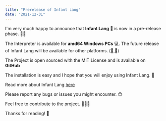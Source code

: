 ```yaml
---
title: "Prerelease of Infant Lang"
date: "2021-12-31"
---
```


I'm very much happy to announce that **Infant Lang** 👶 is now in a pre-release phase. 🎉🥳

The Interpreter is available for **amd64 Windows PCs** 💻. The future release of Infant Lang will be available for other platforms. (🍎,🐧)

The Project is open sourced with the MIT License and is available on **GitHub**

The installation is easy and I hope that you will enjoy using Infant Lang. 🤗

Read more about Infant Lang [here](https://infant-lang.netlify.app/)

Please report any bugs or issues you might encounter. 😌

Feel free to contribute to the project. 🧚‍♀️🤗

Thanks for reading! 🤝
